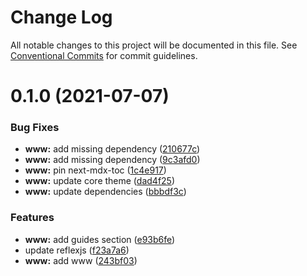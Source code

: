 # Change Log

All notable changes to this project will be documented in this file.
See [Conventional Commits](https://conventionalcommits.org) for commit guidelines.

# 0.1.0 (2021-07-07)


### Bug Fixes

* **www:** add missing dependency ([210677c](https://github.com/arshad/next-mdx/commit/210677c2cc81f18996f4c0972b9a2c7c69afd69a))
* **www:** add missing dependency ([9c3afd0](https://github.com/arshad/next-mdx/commit/9c3afd003b049190858b90e70bb1b25c73067580))
* **www:** pin next-mdx-toc ([1c4e917](https://github.com/arshad/next-mdx/commit/1c4e917c32393f77649551706abd26b9c0b37dfe))
* **www:** update core theme ([dad4f25](https://github.com/arshad/next-mdx/commit/dad4f253784ea0c10dc5879dda2e2c86aee87614))
* **www:** update dependencies ([bbbdf3c](https://github.com/arshad/next-mdx/commit/bbbdf3c6555ecc069cee5b6380fcbe1d5b95e3e8))


### Features

* **www:** add guides section ([e93b6fe](https://github.com/arshad/next-mdx/commit/e93b6fea894727612eac40dfd07001f831da51b2))
* update reflexjs ([f23a7a6](https://github.com/arshad/next-mdx/commit/f23a7a6ad21f95e4d5d13e1295ffb7d9db30aa65))
* **www:** add www ([243bf03](https://github.com/arshad/next-mdx/commit/243bf0358f80c3a4dc5f32cb70f2127cbe5dba0e))
